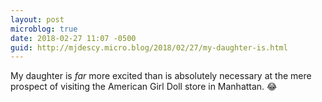 ```yaml
---
layout: post
microblog: true
date: 2018-02-27 11:07 -0500
guid: http://mjdescy.micro.blog/2018/02/27/my-daughter-is.html
---
```

My daughter is _far_ more excited than is absolutely necessary at the mere prospect of visiting the American Girl Doll store in Manhattan. 😂
